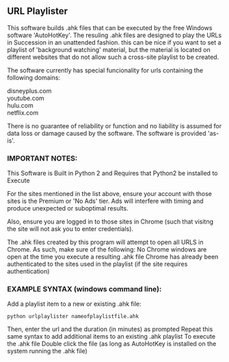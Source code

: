 ## URL Playlister

This software builds .ahk files that can be executed by the free Windows software 'AutoHotKey'. The resuling .ahk files are designed to play the URLs in Succession in an unattended fashion. this can be nice if you want to set a playlist of 'background watching' material, but the material is located on different websites that do not allow such a cross-site playlist to be created.

The software currently has special funcionality for urls containing the following domains:

disneyplus.com<br>
youtube.com<br>
hulu.com<br>
netflix.com<br>

There is no guarantee of reliability or function and no liability is assumed for data loss or damage caused by the software. The software is provided 'as-is'.

### IMPORTANT NOTES:

This Software is Built in Python 2 and Requires that Python2 be installed to Execute

For the sites mentioned in the list above, ensure your account with those sites is the Premium or 'No Ads' tier. Ads will interfere with timing and produce unexpected or suboptimal results.

Also, ensure you are logged in to those sites in Chrome (such that visitng the site will not ask you to enter credentials).

The .ahk files created by this program will attempt to open all URLS in Chrome. As such, make sure of the following: No Chrome windows are open at the time you execute a resulting .ahk file Chrome has already been authenticated to the sites used in the playlist (if the site requires authentication)

### EXAMPLE SYNTAX (windows command line):

Add a playlist item to a new or existing .ahk file:

	python urlplaylister nameofplaylistfile.ahk

Then, enter the url and the duration (in minutes) as prompted 
Repeat this same syntax to add additional items to an existing .ahk playlist
To execute the .ahk file Double click the file (as long as AutoHotKey is installed on the system running the .ahk file)
